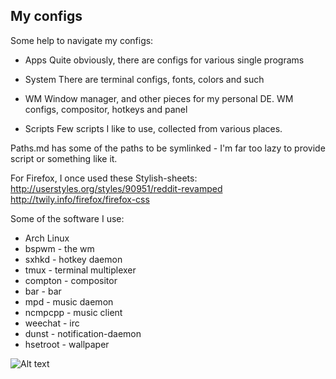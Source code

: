 My configs
----------  

Some help to navigate my configs:

*	Apps
	Quite obviously, there are configs for various single programs

*	System
	There are terminal configs, fonts, colors and such

*	WM
	Window manager, and other pieces for my personal DE. WM configs, compositor, hotkeys and panel

*	Scripts
	Few scripts I like to use, collected from various places.

Paths.md has some of the paths to be symlinked - I'm far too lazy to provide script or something like it. 

For Firefox, I once used these Stylish-sheets:
http://userstyles.org/styles/90951/reddit-revamped
http://twily.info/firefox/firefox-css

Some of the software I use:
 * Arch Linux
 * bspwm		-		the wm
 * sxhkd		-		hotkey daemon
 * tmux			- 	terminal multiplexer
 * compton 	- 	compositor
 * bar 			- 	bar
 * mpd 			- 	music daemon
 * ncmpcpp 	- 	music client
 * weechat 	-		irc
 * dunst 		- 	notification-daemon
 * hsetroot - 	wallpaper

![Alt text](https://raw.github.com/lumolk/config/master/screenshot.png "bspwm")

